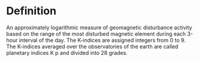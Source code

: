 # Definition

An approximately logarithmic measure of geomagnetic disturbance activity
based on the range of the most disturbed magnetic element during each
3-hour interval of the day. The K-indices are assigned integers from 0
to 9. The K-indices averaged over the observatories of the earth are
called planetary indices K p and divided into 28 grades.

